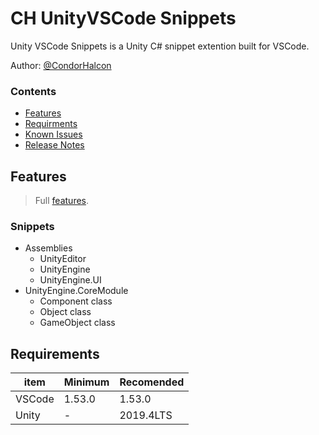# CH UnityVSCode Snippets

Unity VSCode Snippets is a Unity C# snippet extention built for VSCode.

Author: [@CondorHalcon](https://github.com/CondorHalcon)

### Contents
- [Features](#features)
- [Requirments](#requirements)
- [Known Issues](#known-issues)
- [Release Notes](#release-notes-v100-alpha1---2021-02-13)

## Features
> Full [features](https://github.com/CondorHalcon/CH-UnityVSCode-Snippets/FEATURES.md).

### Snippets
- Assemblies
  - UnityEditor
  - UnityEngine
  - UnityEngine.UI
- UnityEngine.CoreModule
  - Component class
  - Object class
  - GameObject class

## Requirements
item | Minimum | Recomended
-------|---------|-----------
VSCode | 1.53.0  | 1.53.0
Unity  | -       | 2019.4LTS
